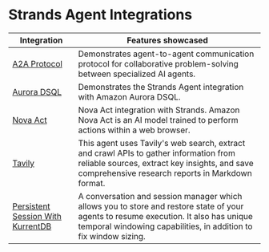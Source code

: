 # Strands Agent Integrations

| Integration                           | Features showcased                                                                                                                                                              |
| ------------------------------- | ------------------------------------------------------------------------------------------------------------------------------------------------------------------------------- |
| [A2A Protocol](./A2A-protocol/) | Demonstrates agent-to-agent communication protocol for collaborative problem-solving between specialized AI agents.                                                             |
| [Aurora DSQL](./aurora-DSQL) | Demonstrates the Strands Agent integration with Amazon Aurora DSQL. |
| [Nova Act](./nova-act) | Nova Act integration with Strands. Amazon Nova Act is an AI model trained to perform actions within a web browser. |
| [Tavily](./tavily/)             | This agent uses Tavily's web search, extract and crawl APIs to gather information from reliable sources, extract key insights, and save comprehensive research reports in Markdown format. |
| [Persistent Session With KurrentDB](./persistent-session-kurrentdb/) | A conversation and session manager which allows you to store and restore state of your agents to resume execution. It also has unique temporal windowing capabilities, in addition to fix window sizing.|